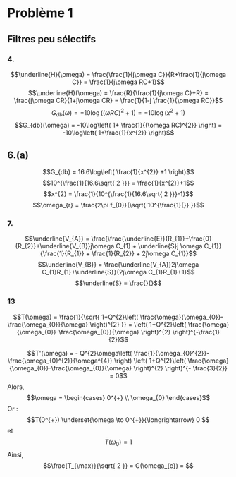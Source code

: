 # Problème 1
## Filtres peu sélectifs
### 4.
$$\underline{H}(\omega) = \frac{\frac{1}{j\omega C}}{R+\frac{1}{j\omega C}} = \frac{1}{j\omega RC+1}$$
$$\underline{H}(\omega) = \frac{R}{\frac{1}{j\omega C}+R} = \frac{j\omega CR}{1+j\omega CR} = \frac{1}{1-j \frac{1}{\omega RC}}$$
$$G_{db}(\omega) = -10\log((\omega RC )^{2}+ 1) = -10\log(x^{2}+1)$$
$$G_{db}(\omega) = -10\log\left( 1+ \frac{1}{(\omega RC)^{2}} \right) = -10\log\left( 1+\frac{1}{x^{2}} \right)$$

## 6.(a)
$$G_{db} = 16.6\log\left( \frac{1}{x^{2}} +1 \right)$$
$$10^{\frac{1}{16.6\sqrt{ 2 }}} = \frac{1}{x^{2}}+1$$
$$x^{2} = \frac{1}{10^{\frac{1}{16.6\sqrt{ 2 }}}-1}$$
$$\omega_{r} = \frac{2\pi f_{0}}{\sqrt{ 10^{\frac{1}{}} }}$$

### 7. 
$$\underline{V_{A}} = \frac{\frac{\underline{E}}{R_{1}}+\frac{0}{R_{2}}+\underline{V_{B}}j\omega C_{1} + \underline{S}j \omega C_{1}}{\frac{1}{R_{1}} + \frac{1}{R_{2}} + 2j\omega C_{1}}$$
$$\underline{V_{B}} = \frac{\underline{V_{A}}2j\omega C_{1}R_{1}+\underline{S}}{2j\omega C_{1}R_{1}+1}$$
$$\underline{S} = \frac{}{}$$


### 13
$$T(\omega) = \frac{1}{\sqrt{ 1+Q^{2}\left( \frac{\omega}{\omega_{0}}-\frac{\omega_{0}}{\omega} \right)^{2} }} = \left(  1+Q^{2}\left( \frac{\omega}{\omega_{0}}-\frac{\omega_{0}}{\omega} \right)^{2}  \right)^{-\frac{1}{2}}$$

$$T'(\omega) = - Q^{2}\omega\left( \frac{1}{\omega_{0}^{2}}-\frac{\omega_{0}^{2}}{\omega^{4}} \right) \left(  1+Q^{2}\left( \frac{\omega}{\omega_{0}}-\frac{\omega_{0}}{\omega} \right)^{2}  \right)^{- \frac{3}{2}} = 0$$
Alors, 
$$\omega = \begin{cases}
0^{+} \\
\omega_{0}
\end{cases}$$
Or : 
$$T(0^{+}) \underset{\omega \to 0^{+}}{\longrightarrow} 0 $$
et 
$$T(\omega_{0}) = 1$$
Ainsi, 
$$\frac{T_{\max}}{\sqrt{ 2 }} = G(\omega_{c}) = $$